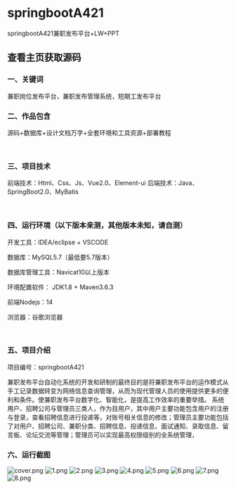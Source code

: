 # springbootA421
springbootA421兼职发布平台+LW+PPT
 
## 查看主页获取源码


### 一、关键词

兼职岗位发布平台，兼职发布管理系统，短期工发布平台
<br/>

### 二、作品包含

源码+数据库+设计文档万字+全套环境和工具资源+部署教程


<br/>

### 三、项目技术

前端技术：Html、Css、Js、Vue2.0、Element-ui 
后端技术：Java、SpringBoot2.0、MyBatis

  

<br/>

### 四、运行环境（以下版本亲测，其他版本未知，请自测）

开发工具：IDEA/eclipse  + VSCODE

数据库：MySQL5.7（最低要5.7版本）

数据库管理工具：Navicat10以上版本

环境配置软件： JDK1.8 + Maven3.6.3

前端Nodejs：14

浏览器：谷歌浏览器



<br/>

### 五、项目介绍

项目编号：springbootA421

 兼职发布平台自动化系统的开发和研制的最终目的是将兼职发布平台的运作模式从手工记录数据转变为网络信息查询管理，从而为现代管理人员的使用提供更多的便利和条件。使兼职发布平台数字化、智能化，是提高工作效率的重要举措。
 系统用户、招聘公司与管理员三类人，作为目用户，其中用户主要功能包含用户的注册与登录，查看招聘信息进行投递等，对账号相关信息的修改；管理员主要功能包括了对用户、招聘公司、兼职分类、招聘信息、投递信息、面试通知、录取信息、留言板、论坛交流等管理；管理员可以实现最高权限级别的全系统管理，
 
### 六、运行截图

![cover.png](./cover.png)
![1.png](./1.png)
![2.png](./2.png)
![3.png](./3.png)
![4.png](./4.png)
![5.png](./5.png)
![6.png](./6.png)
![7.png](./7.png)
![8.png](./8.png)
